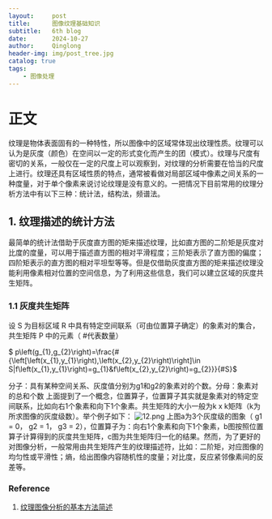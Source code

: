 ```yaml
---
layout:     post
title:      图像纹理基础知识
subtitle:   6th blog
date:       2024-10-27
author:     Qinglong
header-img: img/post_tree.jpg
catalog: true
tags:
    - 图像处理
---
```


# 正文
纹理是物体表面固有的一种特性，所以图像中的区域常体现出纹理性质。纹理可以认为是灰度（颜色）在空间以一定的形式变化而产生的团（模式）。纹理与尺度有密切的关系，一般仅在一定的尺度上可以观察到，对纹理的分析需要在恰当的尺度上进行。纹理还具有区域性质的特点，通常被看做对局部区域中像素之间关系的一种度量，对于单个像素来说讨论纹理是没有意义的。一把情况下目前常用的纹理分析方法中有以下三种：统计法，结构法，频谱法。


## 1. 纹理描述的统计方法
最简单的统计法借助于灰度直方图的矩来描述纹理，比如直方图的二阶矩是灰度对比度的度量，可以用于描述直方图的相对平滑程度；三阶矩表示了直方图的偏度；四阶矩表示的直方图的相对平坦型等等。但是仅借助灰度直方图的矩来描述纹理没能利用像素相对位置的空间信息，为了利用这些信息，我们可以建立区域的灰度共生矩阵。

### 1.1 灰度共生矩阵  
设 S 为目标区域 R 中具有特定空间联系（可由位置算子确定）的象素对的集合，共生矩阵 P 中的元素（ #代表数量）

$ p\left(g_{1},g_{2}\right)=\frac{\#\{\left[\left(x_{1},y_{1}\right),\left(x_{2},y_{2}\right)\right]\in S|f\left(x_{1},y_{1}\right)=g_{1}\&f\left(x_{2},y_{2}\right)=g_{2}\}}{\#S}$

分子：具有某种空间关系、灰度值分别为g1和g2的象素对的个数。分母：象素对的总和个数
上面提到了一个概念，位置算子，位置算子其实就是象素对的特定空间联系，比如向右1个象素和向下1个象素。共生矩阵的大小一般为k x k矩阵（k为所求图像的灰度级数）。举个例子如下：
![12.png](https://s2.loli.net/2024/10/27/HfkV538KWRPDETu.png)
上图a为3个灰度级的图象（ g1 = 0， g2 = 1， g3 = 2），位置算子为：向右1个象素和向下1个象素，b图按照位置算子计算得到的灰度共生矩阵，c图为共生矩阵归一化的结果。然而，为了更好的对图像分析，一般常用由共生矩阵产生的纹理描述符，比如：二阶矩，对应图像的均匀性或平滑性；熵，给出图像内容随机性的度量；对比度，反应紧邻像素间的反差等。

### Reference
1. [纹理图像分析的基本方法简述](https://mp.weixin.qq.com/s?__biz=MzIzNDM2OTMzOQ%3D%3D&chksm=e8f63ec3df81b7d588d7eabd04bcad1aec840449c4eb265a4e0068b00496f6cbf62295bcbdc3&idx=1&mid=2247485079&scene=21&sn=ca11aeccee0a4856aae00a1bdf1502a0#wechat_redirect)

